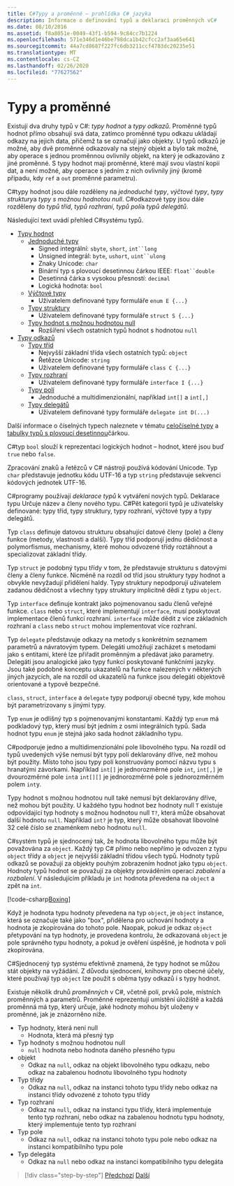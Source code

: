 ```yaml
---
title: C#Typy a proměnné – prohlídka C# jazyka
description: Informace o definování typů a deklaraci proměnných vC#
ms.date: 08/10/2016
ms.assetid: f8a8051e-0049-43f1-b594-9c84cc7b1224
ms.openlocfilehash: 571e346d1e46be798dca1b42cfcc2af3aa65e641
ms.sourcegitcommit: 44a7cd8687f227fc6db3211ccf4783dc20235e51
ms.translationtype: MT
ms.contentlocale: cs-CZ
ms.lasthandoff: 02/26/2020
ms.locfileid: "77627562"
---
```

# <a name="types-and-variables"></a>Typy a proměnné

Existují dva druhy typů v C#: *typy hodnot* a *typy odkazů*. Proměnné typů hodnot přímo obsahují svá data, zatímco proměnné typu odkazu ukládají odkazy na jejich data, přičemž ta se označují jako objekty. U typů odkazů je možné, aby dvě proměnné odkazovaly na stejný objekt a bylo tak možné, aby operace s jednou proměnnou ovlivnily objekt, na který je odkazováno z jiné proměnné. S typy hodnot mají proměnné, které mají svou vlastní kopii dat, a není možné, aby operace s jedním z nich ovlivnily jiný (kromě případu, kdy `ref` a `out` proměnné parametru).

C#typy hodnot jsou dále rozděleny na *jednoduché typy*, *výčtové typy*, *typy struktury*a *typy s možnou hodnotou null*. C#odkazové typy jsou dále rozděleny do *typů tříd*, *typů rozhraní*, *typů polí*a *typů delegátů*.

Následující text uvádí přehled C#systému typů.

- [Typy hodnot][ValueTypes]
  - [Jednoduché typy][SimpleTypes]
    - Signed integrální: `sbyte`, `short`, `int``long`
    - Unsigned integrál: `byte`, `ushort`, `uint``ulong`
    - Znaky Unicode: `char`
    - Binární typ s plovoucí desetinnou čárkou IEEE: `float``double`
    - Desetinná čárka s vysokou přesností: `decimal`
    - Logická hodnota: `bool`
  - [Výčtové typy][EnumTypes]
    - Uživatelem definované typy formuláře `enum E {...}`
  - [Typy struktury][StructTypes]
    - Uživatelem definované typy formuláře `struct S {...}`
  - [Typy hodnot s možnou hodnotou null][NullableTypes]
    - Rozšíření všech ostatních typů hodnot s hodnotou `null`
- [Typy odkazů][ReferenceTypes]
  - [Typy tříd][ClassTypes]
    - Nejvyšší základní třída všech ostatních typů: `object`
    - Řetězce Unicode: `string`
    - Uživatelem definované typy formuláře `class C {...}`
  - [Typy rozhraní][InterfaceTypes]
    - Uživatelem definované typy formuláře `interface I {...}`
  - [Typy polí][ArrayTypes]
    - Jednoduché a multidimenzionální, například `int[]` a `int[,]`
  - [Typy delegátů][DelegateTypes]
    - Uživatelem definované typy formuláře `delegate int D(...)`

[ValueTypes]: ../language-reference/builtin-types/value-types.md
[SimpleTypes]: ../language-reference/builtin-types/value-types.md#built-in-value-types
[EnumTypes]: ../language-reference/builtin-types/enum.md
[StructTypes]: ../language-reference/builtin-types/struct.md
[NullableTypes]: ../language-reference/builtin-types/nullable-value-types.md
[ReferenceTypes]: ../language-reference/keywords/reference-types.md
[ClassTypes]: ../language-reference/keywords/class.md
[InterfaceTypes]: ../language-reference/keywords/interface.md
[DelegateTypes]: ../language-reference/keywords/delegate.md
[ArrayTypes]: ../programming-guide/arrays/index.md

Další informace o číselných typech naleznete v tématu [celočíselné typy](../language-reference/builtin-types/integral-numeric-types.md) a [tabulky typů s plovoucí desetinnou](../language-reference/builtin-types/floating-point-numeric-types.md)čárkou.

C#typ `bool` slouží k reprezentaci logických hodnot – hodnot, které jsou buď `true` nebo `false`.

Zpracování znaků a řetězců v C# nástroji používá kódování Unicode. Typ `char` představuje jednotku kódu UTF-16 a typ `string` představuje sekvenci kódových jednotek UTF-16.

C#programy používají *deklarace typů* k vytváření nových typů. Deklarace typu Určuje název a členy nového typu. C#Pět kategorií typů je uživatelsky definované: typy tříd, typy struktury, typy rozhraní, výčtové typy a typy delegátů.

Typ `class` definuje datovou strukturu obsahující datové členy (pole) a členy funkce (metody, vlastnosti a další). Typy tříd podporují jednu dědičnost a polymorfismus, mechanismy, které mohou odvozené třídy roztáhnout a specializovat základní třídy.

Typ `struct` je podobný typu třídy v tom, že představuje strukturu s datovými členy a členy funkce. Nicméně na rozdíl od tříd jsou struktury typy hodnot a obvykle nevyžadují přidělení haldy. Typy struktury nepodporují uživatelem zadanou dědičnost a všechny typy struktury implicitně dědí z typu `object`.

Typ `interface` definuje kontrakt jako pojmenovanou sadu členů veřejné funkce. `class` nebo `struct`, které implementují `interface`, musí poskytovat implementace členů funkcí rozhraní. `interface` může dědit z více základních rozhraní a `class` nebo `struct` mohou implementovat více rozhraní.

Typ `delegate` představuje odkazy na metody s konkrétním seznamem parametrů a návratovým typem. Delegáti umožňují zacházet s metodami jako s entitami, které lze přiřadit proměnným a předávat jako parametry. Delegáti jsou analogické jako typy funkcí poskytované funkčními jazyky. Jsou také podobné konceptu ukazatelů na funkce nalezených v některých jiných jazycích, ale na rozdíl od ukazatelů na funkce jsou delegáti objektově orientované a typově bezpečné.

`class`, `struct`, `interface` a `delegate` typy podporují obecné typy, kde mohou být parametrizovany s jinými typy.

Typ `enum` je odlišný typ s pojmenovanými konstantami. Každý typ `enum` má podkladový typ, který musí být jedním z osmi integrálních typů. Sada hodnot typu `enum` je stejná jako sada hodnot základního typu.

C#podporuje jedno a multidimenzionální pole libovolného typu. Na rozdíl od typů uvedených výše nemusí být typy polí deklarovány dříve, než mohou být použity. Místo toho jsou typy polí konstruovány pomocí názvu typu s hranatými závorkami. Například `int[]` je jednorozměrné pole `int`, `int[,]` je dvourozměrné pole `int`a `int[][]` je jednorozměrné pole s jednorozměrném polem `int`y.

Typy hodnot s možnou hodnotou null také nemusí být deklarovány dříve, než mohou být použity. U každého typu hodnot bez hodnoty null `T` existuje odpovídající typ hodnoty s možnou hodnotou null `T?`, která může obsahovat další hodnotu `null`. Například `int?` je typ, který může obsahovat libovolné 32 celé číslo se znaménkem nebo hodnotu `null`.

C#systém typů je sjednocený tak, že hodnota libovolného typu může být považována za `object`. Každý typ C# přímo nebo nepřímo je odvozen z typu `object` třídy a `object` je nejvyšší základní třídou všech typů. Hodnoty typů odkazů se považují za objekty pouhým zobrazením hodnot jako typu `object`. Hodnoty typů hodnot se považují za objekty prováděním operací *zabalení* a *rozbalení*. V následujícím příkladu je `int` hodnota převedena na `object` a zpět na `int`.

[!code-csharp[Boxing](../../../samples/snippets/csharp/tour/types-and-variables/Program.cs#L1-L10)]

Když je hodnota typu hodnoty převedena na typ `object`, je `object` instance, která se označuje také jako "box", přidělena pro uchování hodnoty a hodnota je zkopírována do tohoto pole. Naopak, pokud je odkaz `object` přetypování na typ hodnoty, je provedena kontrolu, že odkazovaná `object` je pole správného typu hodnoty, a pokud je ověření úspěšné, je hodnota v poli zkopírována.

C#Sjednocený typ systému efektivně znamená, že typy hodnot se můžou stát objekty na vyžádání. Z důvodu sjednocení, knihovny pro obecné účely, které používají typ `object` lze použít s oběma typy odkazů i s typy hodnot.

Existuje několik druhů *proměnných* v C#, včetně polí, prvků pole, místních proměnných a parametrů. Proměnné reprezentují umístění úložiště a každá proměnná má typ, který určuje, jaké hodnoty mohou být uloženy v proměnné, jak je znázorněno níže.

- Typ hodnoty, která není null
  - Hodnota, která má přesný typ
- Typ hodnoty s možnou hodnotou null
  - `null` hodnota nebo hodnota daného přesného typu
- objekt
  - Odkaz na `null`, odkaz na objekt libovolného typu odkazu, nebo odkaz na zabalenou hodnotu libovolného typu hodnoty
- Typ třídy
  - Odkaz na `null`, odkaz na instanci tohoto typu třídy nebo odkaz na instanci třídy odvozené z tohoto typu třídy
- Typ rozhraní
  - Odkaz na `null`, odkaz na instanci typu třídy, která implementuje tento typ rozhraní, nebo odkaz na zabalenou hodnotu typu hodnoty, který implementuje tento typ rozhraní
- Typ pole
  - Odkaz na `null`, odkaz na instanci tohoto typu pole nebo odkaz na instanci kompatibilního typu pole
- Typ delegáta
  - Odkaz na `null` nebo odkaz na instanci kompatibilního typu delegáta

> [!div class="step-by-step"]
> [Předchozí](program-structure.md)
> [Další](expressions.md)
